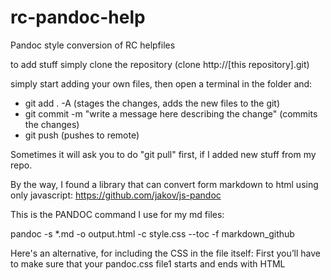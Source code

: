 # rc-pandoc-help
Pandoc style conversion of RC helpfiles

to add stuff simply clone the repository (clone http://[this repository].git)

simply start adding your own files, then open a terminal in the folder and:
- git add . -A (stages the changes, adds the new files to the git)
- git commit -m "write a message here describing the change" (commits the changes)
- git push (pushes to remote)


Sometimes it will ask you to do "git pull" first, if I added new stuff from my repo.

By the way, I found a library that can convert form markdown to html using only javascript:
https://github.com/jakov/js-pandoc

This is the PANDOC command I use for my md files:

pandoc -s *.md -o output.html  -c style.css --toc -f markdown_github

Here's an alternative, for including the CSS in the file itself:
First you’ll have to make sure that your pandoc.css file1 starts and ends with HTML <style> tags, so it should look something like this:

Then run the pandoc command like this:

pandoc -s -S --toc -H pandoc.css -A footer.html README -o example3.html
